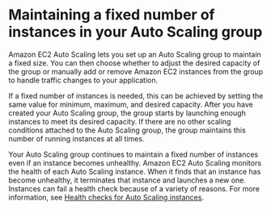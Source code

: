 # Maintaining a fixed number of instances in your Auto Scaling group<a name="as-maintain-instance-levels"></a>

Amazon EC2 Auto Scaling lets you set up an Auto Scaling group to maintain a fixed size\. You can then choose whether to adjust the desired capacity of the group or manually add or remove Amazon EC2 instances from the group to handle traffic changes to your application\. 

If a fixed number of instances is needed, this can be achieved by setting the same value for minimum, maximum, and desired capacity\. After you have created your Auto Scaling group, the group starts by launching enough instances to meet its desired capacity\. If there are no other scaling conditions attached to the Auto Scaling group, the group maintains this number of running instances at all times\. 

Your Auto Scaling group continues to maintain a fixed number of instances even if an instance becomes unhealthy\. Amazon EC2 Auto Scaling monitors the health of each Auto Scaling instance\. When it finds that an instance has become unhealthy, it terminates that instance and launches a new one\. Instances can fail a health check because of a variety of reasons\. For more information, see [Health checks for Auto Scaling instances](healthcheck.md)\. 